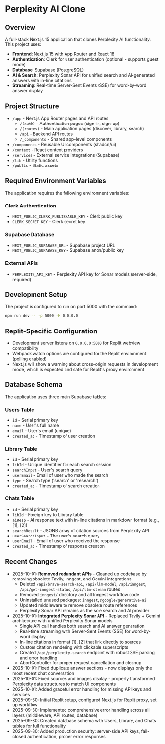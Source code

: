 # Perplexity AI Clone

## Overview
A full-stack Next.js 15 application that clones Perplexity AI functionality. This project uses:
- **Frontend**: Next.js 15 with App Router and React 18
- **Authentication**: Clerk for user authentication (optional - supports guest mode)
- **Database**: Supabase (PostgreSQL)
- **AI & Search**: Perplexity Sonar API for unified search and AI-generated answers with in-line citations
- **Streaming**: Real-time Server-Sent Events (SSE) for word-by-word answer display

## Project Structure
- `/app` - Next.js App Router pages and API routes
  - `/(auth)` - Authentication pages (sign-in, sign-up)
  - `/(routes)` - Main application pages (discover, library, search)
  - `/api` - Backend API routes
  - `/_components` - Shared app-level components
- `/components` - Reusable UI components (shadcn/ui)
- `/context` - React context providers
- `/services` - External service integrations (Supabase)
- `/lib` - Utility functions
- `/public` - Static assets

## Required Environment Variables
The application requires the following environment variables:

### Clerk Authentication
- `NEXT_PUBLIC_CLERK_PUBLISHABLE_KEY` - Clerk public key
- `CLERK_SECRET_KEY` - Clerk secret key

### Supabase Database
- `NEXT_PUBLIC_SUPABASE_URL` - Supabase project URL
- `NEXT_PUBLIC_SUPABASE_KEY` - Supabase anon/public key

### External APIs
- `PERPLEXITY_API_KEY` - Perplexity API key for Sonar models (server-side, required)

## Development Setup
The project is configured to run on port 5000 with the command:
```bash
npm run dev -- -p 5000 -H 0.0.0.0
```

## Replit-Specific Configuration
- Development server listens on `0.0.0.0:5000` for Replit webview compatibility
- Webpack watch options are configured for the Replit environment (polling enabled)
- Next.js will show a warning about cross-origin requests in development mode, which is expected and safe for Replit's proxy environment

## Database Schema
The application uses three main Supabase tables:

### Users Table
- `id` - Serial primary key
- `name` - User's full name
- `email` - User's email (unique)
- `created_at` - Timestamp of user creation

### Library Table
- `id` - Serial primary key
- `libId` - Unique identifier for each search session
- `searchInput` - User's search query
- `userEmail` - Email of user who made the search
- `type` - Search type ('search' or 'research')
- `created_at` - Timestamp of search creation

### Chats Table
- `id` - Serial primary key
- `libId` - Foreign key to Library table
- `aiResp` - AI response text with in-line citations in markdown format (e.g., [1], [2])
- `searchResult` - JSONB array of citation sources from Perplexity API
- `userSearchInput` - The user's search query
- `userEmail` - Email of user who received the response
- `created_at` - Timestamp of response creation

## Recent Changes
- 2025-10-01: **Removed redundant APIs** - Cleaned up codebase by removing obsolete Tavily, Inngest, and Gemini integrations
  - Deleted `/api/brave-search-api`, `/api/llm-model`, `/api/inngest`, `/api/get-inngest-status`, `/api/llm-stream` routes
  - Removed `inngest/` directory and all Inngest workflow code
  - Uninstalled unused packages: `inngest`, `@google/generative-ai`
  - Updated middleware to remove obsolete route references
  - Perplexity Sonar API remains as the sole search and AI provider
- 2025-10-01: **Integrated Perplexity Sonar API** - Replaced Tavily + Gemini architecture with unified Perplexity Sonar models
  - Single API call handles both search and AI answer generation
  - Real-time streaming with Server-Sent Events (SSE) for word-by-word display
  - In-line citations in format [1], [2] that link directly to sources
  - Custom citation rendering with clickable superscripts
  - Created `/api/perplexity-search` endpoint with robust SSE parsing and error handling
  - AbortController for proper request cancellation and cleanup
- 2025-10-01: Fixed duplicate answer sections - now displays only the most recent chat conversation
- 2025-10-01: Fixed sources and images display - properly transformed Perplexity data structures to match UI components
- 2025-10-01: Added graceful error handling for missing API keys and services
- 2025-09-30: Initial Replit setup, configured Next.js for Replit proxy, set up workflow
- 2025-09-30: Implemented comprehensive error handling across all layers (middleware, API routes, database)
- 2025-09-30: Created database schema with Users, Library, and Chats tables for full functionality
- 2025-09-30: Added production security: server-side API keys, fail-closed authentication, proper error responses
